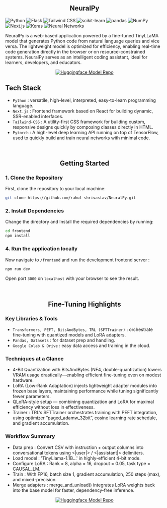 <div align="center">

## NeuralPy

</div>

![Python](https://img.shields.io/badge/Python-3.9-blue?style=flat&logo=python) 
![Flask](https://img.shields.io/badge/Flask-2.0.1-black?style=flat&logo=flask) 
![Tailwind CSS](https://img.shields.io/badge/Tailwind%20CSS-3.2.0-38B2AC?style=flat&logo=tailwindcss) 
![scikit-learn](https://img.shields.io/badge/scikit--learn-0.24.2-orange?style=flat&logo=scikitlearn)
![pandas](https://img.shields.io/badge/pandas-1.3.3-blue?style=flat&logo=pandas)
![NumPy](https://img.shields.io/badge/NumPy-1.21.2-013243?style=flat&logo=numpy)
![Next.js](https://img.shields.io/badge/Next.js-13.0.0-black?style=flat&logo=nextdotjs)
![Keras](https://img.shields.io/badge/Keras-2.6.0-D00000?style=flat&logo=keras)
![Neural Networks](https://img.shields.io/badge/Neural%20Networks-Deep%20Learning-blue?style=flat&logo=tensorflow)

NeuralPy is a web-based application powered by a fine-tuned TinyLLaMA model that generates Python code from natural language queries and vice versa. The lightweight model is optimized for efficiency, enabling real-time code generation directly in the browser or on resource-constrained systems. NeuralPy serves as an intelligent coding assistant, ideal for learners, developers, and educators.

<div align="center">
  
[![Huggingface Model Repo](https://img.shields.io/badge/VISIT-blue?logo=web&logoColor=white&style=for-the-badge)](https://neural-py.vercel.app/)

</div>

## Tech Stack
- ` Python ` : versatile, high-level, interpreted, easy-to-learn programming language.
- ` Next.js ` : Frontend framework based on React for building dynamic, SSR-enabled interfaces.
- `Tailwind-CSS` : A utility-first CSS framework for building custom, responsive designs quickly by composing classes directly in HTML.
- `Pytorch` : A high-level deep learning API running on top of TensorFlow, used to quickly build and train neural networks with minimal code.

<br>

<div align="center">

## Getting Started

</div>

### 1. Clone the Repository
First, clone the repository to your local machine:


```bash
git clone https://github.com/rahul-shrivastav/NeuralPy.git
```
### 2. Install Dependencies
Change the directory and Install the required dependencies by running:

```bash
cd frontend
npm install
```
### 4. Run the application locally

Now navigate to `/frontend` and run the development frontend server :
```bash
npm run dev
```
Open port `3000` on `localhost` with your browser to see the result. 

<br>
<div align="center">

## Fine-Tuning Highlights

</div>

### Key Libraries & Tools
- ` Transformers, PEFT, BitsAndBytes, TRL (SFTTrainer) ` : orchestrate fine-tuning with quantized models and LoRA adapters.
- ` Pandas, Datasets ` : for dataset prep and handling.
- `Google Colab & Drive` : easy data access and training in the cloud.

### Techniques at a Glance

- 4-Bit Quantization with BitsAndBytes (NF4, double-quantization) lowers VRAM usage drastically—enabling efficient fine-tuning even on modest hardware. 
- LoRA (Low-Rank Adaptation) injects lightweight adapter modules into frozen base layers, maintaining performance while tuning significantly fewer parameters. 
- QLoRA-style setup — combining quantization and LoRA for maximal efficiency without loss in effectiveness. 
- Trainer : TRL’s SFTTrainer orchestrates training with PEFT integration, using optimizer “paged_adamw_32bit”, cosine learning rate schedule, and gradient accumulation.

### Workflow Summary

- Data prep : Convert CSV with instruction + output columns into conversational tokens using <|user|> / <|assistant|> delimiters.
- Load model : 'TinyLlama-1.1B…' in highly-efficient 4-bit mode.
- Configure LoRA : Rank = 8, alpha = 16, dropout = 0.05, task type = CAUSAL_LM.
- Train : With FP16, batch size 1, gradient accumulation, 250 steps (max), and mixed-precision.
- Merge adapters : merge_and_unload() integrates LoRA weights back into the base model for faster, dependency-free inference.

<div align="center">

[![Huggingface Model Repo](https://img.shields.io/badge/Huggingface%20Model%20Repo-brightgreen?logo=huggingface&logoColor=white&style=for-the-badge)](https://huggingface.co/rahul-shrivastav/Neuralpy-v1)

</div>
